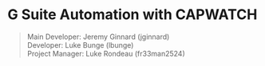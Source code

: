 # G Suite Automation with CAPWATCH
> Main Developer: Jeremy Ginnard (jginnard)<br>
> Developer: Luke Bunge (lbunge)<br>
> Project Manager: Luke Rondeau (fr33man2524)<br>

